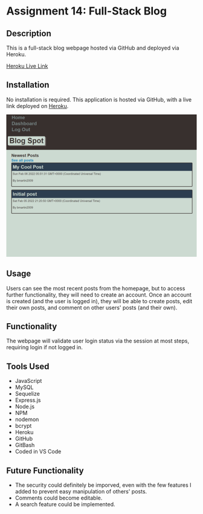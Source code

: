 # Assignment 14: Full-Stack Blog

## Description
This is a full-stack blog webpage hosted via GitHub and deployed via Heroku.

[Heroku Live Link](https://vast-citadel-10428.herokuapp.com)

## Installation
No installation is required. This application is hosted via GitHub, with a live link deployed on [Heroku](https://vast-citadel-10428.herokuapp.com).

![Demonstration screenshot](/assets/Demo-Screenshot.png)

## Usage
Users can see the most recent posts from the homepage, but to access further functionality, they will need to create an account. Once an account is created (and the user is logged in), they will be able to create posts, edit their own posts, and comment on other users' posts (and their own).

## Functionality
The webpage will validate user login status via the session at most steps, requiring login if not logged in. 

## Tools Used
* JavaScript
* MySQL
* Sequelize
* Express.js
* Node.js
* NPM
* nodemon
* bcrypt
* Heroku
* GitHub
* GitBash
* Coded in VS Code

## Future Functionality
* The security could definitely be imporved, even with the few features I added to prevent easy manipulation of others' posts.
* Comments could become editable.
* A search feature could be implemented.